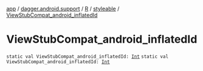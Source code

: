 [app](../../../index.md) / [dagger.android.support](../../index.md) / [R](../index.md) / [styleable](index.md) / [ViewStubCompat_android_inflatedId](./-view-stub-compat_android_inflated-id.md)

# ViewStubCompat_android_inflatedId

`static val ViewStubCompat_android_inflatedId: `[`Int`](https://kotlinlang.org/api/latest/jvm/stdlib/kotlin/-int/index.html)
`static val ViewStubCompat_android_inflatedId: `[`Int`](https://kotlinlang.org/api/latest/jvm/stdlib/kotlin/-int/index.html)